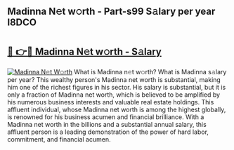 ## Madinna N𝚎t w𝚘rth - Part-s99 S𝚊lary per year l8DCO

# <h2><a href="http://gc2s99r.nevu.top/?p=Madinna">🔗 👉🔴 Madinna N𝚎t w𝚘rth - S𝚊lary</a></h2>

[![Madinna N𝚎t W𝚘rth](https://i.imgur.com/Oavwk0R.jpeg)](http://gc2s99r.nevu.top/?p=Madinna)
What is Madinna n𝚎t w𝚘rth? What is Madinna s𝚊lary per year?
This wealthy person's Madinna net worth is substantial, making him one of the richest figures in his sector. His salary is substantial, but it is only a fraction of Madinna net worth, which is believed to be amplified by his numerous business interests and valuable real estate holdings. This affluent individual, whose Madinna net worth is among the highest globally, is renowned for his business acumen and financial brilliance. With a Madinna net worth in the billions and a substantial annual salary, this affluent person is a leading demonstration of the power of hard labor, commitment, and financial acumen.
